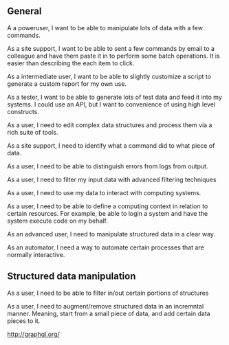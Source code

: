 General
----
A a poweruser, I want to be able to manipulate lots of data with a few commands. 

As a site support, I want to be able to sent a few commands by email to a colleague and have them paste it in to perform some batch operations. It is easier than describing the each item to click.

As a intermediate user, I want to be able to slightly customize a script to generate a custom report for my own use.

As a tester, I want to be able to generate lots of test data and feed it into my systems. I could use an API, but I want to convenience of using high level constructs.

As a user, I need to edit complex data structures and process them via a rich suite of tools.

As a site support, I need to identify what a command did to what piece of data.

As a user, I need to be able to distinguish errors from logs from output.

As a user, I need to filter my input data with advanced filtering techniques

As a user, I need to use my data to interact with computing systems.

As a user, I need to be able to define a computing context in relation to certain resources. For example, be able to login a system and have the system execute code on my behalf.

As an advanced user, I need to manipulate structured data in a clear way.

As an automator, I need a way to automate certain processes that are normally interactive.







Structured data manipulation
---
As a user, I need to be able to filter in/out certain portions of structures

As a user, I need to augment/remove structured data in an incremntal manner. Meaning, start from a small piece of data, and add certain data pieces to it.

http://graphql.org/
